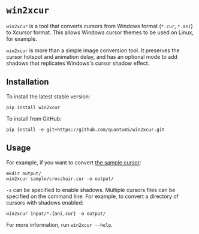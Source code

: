 # `win2xcur`

`win2xcur` is a tool that converts cursors from Windows format (`*.cur`,
`*.ani`) to Xcursor format. This allows Windows cursor themes to be used on
Linux, for example.

`win2xcur` is more than a simple image conversion tool. It preserves the cursor
hotspot and animation delay, and has an optional mode to add shadows that
replicates Windows's cursor shadow effect.

## Installation

To install the latest stable version:

    pip install win2xcur

To install from GitHub:

    pip install -e git+https://github.com/quantum5/win2xcur.git

## Usage

For example, if you want to convert [the sample cursor](sample/crosshair.cur):

    mkdir output/
    win2xcur sample/crosshair.cur -o output/

`-s` can be specified to enable shadows.
Multiple cursors files can be specified on the command line.
For example, to convert a directory of cursors with shadows enabled:

    win2xcur input/*.{ani,cur} -o output/ 

For more information, run `win2xcur --help`.
